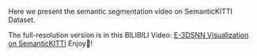 Here we present the semantic segmentation video on SemanticKITTI Dataset. 

The full-resolution version is in this BILIBILI Video: [E-3DSNN Visualization on SemanticKITTI](https://www.bilibili.com/video/BV1YxcaeuEiH/)
Enjoy🤗!
